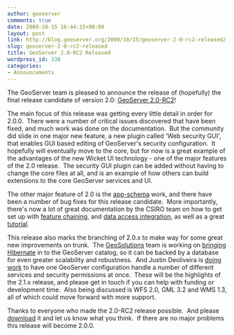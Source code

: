 ```yaml
---
author: geoserver
comments: true
date: 2009-10-15 16:44:15+00:00
layout: post
link: http://blog.geoserver.org/2009/10/15/geoserver-2-0-rc2-released/
slug: geoserver-2-0-rc2-released
title: GeoServer 2.0-RC2 Released
wordpress_id: 338
categories:
- Announcements
---
```


The GeoServer team is pleased to announce the release of (hopefully) the final release candidate of version 2.0: [GeoServer 2.0-RC2](http://geoserver.org/display/GEOS/GeoServer+2.0-RC2)!

The main focus of this release was getting every little detail in order for 2.0.0.  There were a number of critical issues discovered that have been fixed, and much work was done on the documentation.  But the community did slide in one major new feature, a new plugin called 'Web security GUI', that enables GUI based editing of GeoServer's security configuration.  It hopefully will eventually move to the core, but for now is a great example of the advantages of the new Wicket UI technology - one of the major features of the 2.0 release.  The security GUI plugin can be added without having to change the core files at all, and is an example of how others can build extensions to the core GeoServer services and UI.

The other major feature of 2.0 is the [app-schema](http://docs.geoserver.org/2.0-RC2/user/data/app-schema/index.html) work, and there have been a number of bug fixes for this release candidate.  More importantly, there's now a lot of great documentation by the CSIRO team on how to get set up with [feature chaining](http://docs.geoserver.org/2.0-RC2/user/data/app-schema/feature-chaining.html), and [data access integration](http://docs.geoserver.org/2.0-RC2/user/data/app-schema/data-access-integration.html), as well as a great [tutorial](http://docs.geoserver.org/2.0-RC2/user/data/app-schema/tutorial.html).

This release also marks the branching of 2.0.x to make way for some great new improvements on trunk.  The [GeoSolutions](http://www.geo-solutions.it/) team is working on [bringing Hibernate](http://blog.geoserver.org/2009/08/27/hibernate-and-geoserver-seeking-for-scalability-and-robustness/) in to the GeoServer catalog, so it can be backed by a database for even greater scalability and robustness.  And Justin Deoliveira is [doing work](http://geoserver.org/display/GEOS/GSIP+36+-+Resource+-+Publishing+Split+and+Virtual+Configuration) to have one GeoServer configuration handle a number of different services and security permissions at once.  These will be the highlights of the 2.1.x release, and please get in touch if you can help with funding or development time.  Also being discussed is WFS 2.0, GML 3.2 and WMS 1.3, all of which could move forward with more support.

Thanks to everyone who made the 2.0-RC2 release possible.  And please [download](http://geoserver.org/display/GEOS/GeoServer+2.0-RC2) it and let us know what you think.  If there are no major problems this release will become 2.0.0.
